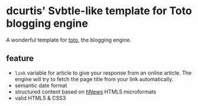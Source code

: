 dcurtis' Svbtle-like template for Toto blogging engine
======================================================

A wonderful template for [toto](http://cloudhead.io/toto), the blogging engine.

feature
-------------
* `link` variable for article to give your response from an online article. The engine will try to fetch the page title from your link automatically.
* semantic date format
* structured content based on [hNews]( http://microformats.org/wiki/hnews) HTML5 microformats
* valid HTML5 & CSS3
